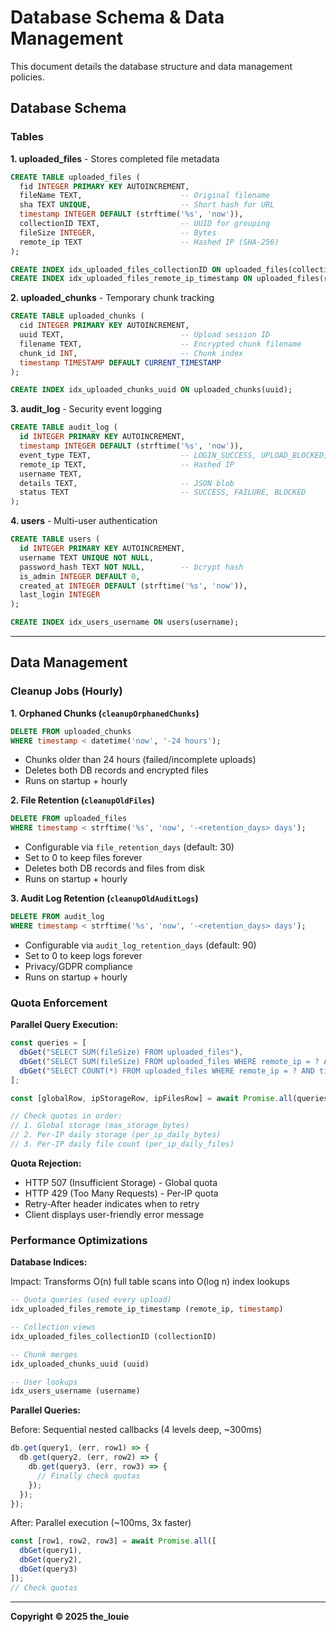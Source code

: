# Database Schema & Data Management

This document details the database structure and data management policies.

## Database Schema

### Tables

**1. uploaded_files** - Stores completed file metadata

```sql
CREATE TABLE uploaded_files (
  fid INTEGER PRIMARY KEY AUTOINCREMENT,
  fileName TEXT,                      -- Original filename
  sha TEXT UNIQUE,                    -- Short hash for URL
  timestamp INTEGER DEFAULT (strftime('%s', 'now')),
  collectionID TEXT,                  -- UUID for grouping
  fileSize INTEGER,                   -- Bytes
  remote_ip TEXT                      -- Hashed IP (SHA-256)
);

CREATE INDEX idx_uploaded_files_collectionID ON uploaded_files(collectionID);
CREATE INDEX idx_uploaded_files_remote_ip_timestamp ON uploaded_files(remote_ip, timestamp);
```

**2. uploaded_chunks** - Temporary chunk tracking

```sql
CREATE TABLE uploaded_chunks (
  cid INTEGER PRIMARY KEY AUTOINCREMENT,
  uuid TEXT,                          -- Upload session ID
  filename TEXT,                      -- Encrypted chunk filename
  chunk_id INT,                       -- Chunk index
  timestamp TIMESTAMP DEFAULT CURRENT_TIMESTAMP
);

CREATE INDEX idx_uploaded_chunks_uuid ON uploaded_chunks(uuid);
```

**3. audit_log** - Security event logging

```sql
CREATE TABLE audit_log (
  id INTEGER PRIMARY KEY AUTOINCREMENT,
  timestamp INTEGER DEFAULT (strftime('%s', 'now')),
  event_type TEXT,                    -- LOGIN_SUCCESS, UPLOAD_BLOCKED, etc.
  remote_ip TEXT,                     -- Hashed IP
  username TEXT,
  details TEXT,                       -- JSON blob
  status TEXT                         -- SUCCESS, FAILURE, BLOCKED
);
```

**4. users** - Multi-user authentication

```sql
CREATE TABLE users (
  id INTEGER PRIMARY KEY AUTOINCREMENT,
  username TEXT UNIQUE NOT NULL,
  password_hash TEXT NOT NULL,        -- bcrypt hash
  is_admin INTEGER DEFAULT 0,
  created_at INTEGER DEFAULT (strftime('%s', 'now')),
  last_login INTEGER
);

CREATE INDEX idx_users_username ON users(username);
```

---

## Data Management

### Cleanup Jobs (Hourly)

**1. Orphaned Chunks (`cleanupOrphanedChunks`)**
```sql
DELETE FROM uploaded_chunks
WHERE timestamp < datetime('now', '-24 hours');
```
- Chunks older than 24 hours (failed/incomplete uploads)
- Deletes both DB records and encrypted files
- Runs on startup + hourly

**2. File Retention (`cleanupOldFiles`)**
```sql
DELETE FROM uploaded_files
WHERE timestamp < strftime('%s', 'now', '-<retention_days> days');
```
- Configurable via `file_retention_days` (default: 30)
- Set to 0 to keep files forever
- Deletes both DB records and files from disk
- Runs on startup + hourly

**3. Audit Log Retention (`cleanupOldAuditLogs`)**
```sql
DELETE FROM audit_log
WHERE timestamp < strftime('%s', 'now', '-<retention_days> days');
```
- Configurable via `audit_log_retention_days` (default: 90)
- Set to 0 to keep logs forever
- Privacy/GDPR compliance
- Runs on startup + hourly

### Quota Enforcement

**Parallel Query Execution:**

```javascript
const queries = [
  dbGet("SELECT SUM(fileSize) FROM uploaded_files"),
  dbGet("SELECT SUM(fileSize) FROM uploaded_files WHERE remote_ip = ? AND timestamp > ?"),
  dbGet("SELECT COUNT(*) FROM uploaded_files WHERE remote_ip = ? AND timestamp > ?")
];

const [globalRow, ipStorageRow, ipFilesRow] = await Promise.all(queries);

// Check quotas in order:
// 1. Global storage (max_storage_bytes)
// 2. Per-IP daily storage (per_ip_daily_bytes)
// 3. Per-IP daily file count (per_ip_daily_files)
```

**Quota Rejection:**
- HTTP 507 (Insufficient Storage) - Global quota
- HTTP 429 (Too Many Requests) - Per-IP quota
- Retry-After header indicates when to retry
- Client displays user-friendly error message

### Performance Optimizations

**Database Indices:**

Impact: Transforms O(n) full table scans into O(log n) index lookups

```sql
-- Quota queries (used every upload)
idx_uploaded_files_remote_ip_timestamp (remote_ip, timestamp)

-- Collection views
idx_uploaded_files_collectionID (collectionID)

-- Chunk merges
idx_uploaded_chunks_uuid (uuid)

-- User lookups
idx_users_username (username)
```

**Parallel Queries:**

Before: Sequential nested callbacks (4 levels deep, ~300ms)
```javascript
db.get(query1, (err, row1) => {
  db.get(query2, (err, row2) => {
    db.get(query3, (err, row3) => {
      // Finally check quotas
    });
  });
});
```

After: Parallel execution (~100ms, 3x faster)
```javascript
const [row1, row2, row3] = await Promise.all([
  dbGet(query1),
  dbGet(query2),
  dbGet(query3)
]);
// Check quotas
```

---

**Copyright © 2025 the_louie**


